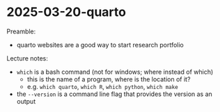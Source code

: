 # 2025-03-20-quarto

Preamble:
- quarto websites are a good way to start research portfolio

Lecture notes:
- `which` is a bash command (not for windows; where instead of which)
  - this is the name of a program, where is the location of it?
  - e.g. `which quarto`, `which R`, `which python`, `which make`
- the `--version` is a command line flag that provides the version as an output
